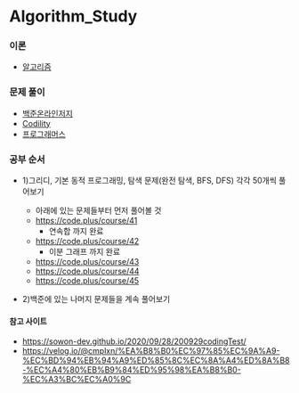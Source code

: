 # Algorithm_Study

### 이론
- [알고리즘](https://github.com/jeonyoungho/Algorithm_Study/tree/main/Algorithm)

### 문제 풀이
- [백준온라인저지](https://github.com/jeonyoungho/Algorithm_Study/tree/main/Baekjoon)
- [Codility](https://github.com/jeonyoungho/Algorithm_Study/tree/main/Codility)
- [프로그래머스](https://github.com/jeonyoungho/Algorithm_Study/tree/main/Programmers)

### 공부 순서
- 1)그리디, 기본 동적 프로그래밍, 탐색 문제(완전 탐색, BFS, DFS) 각각 50개씩 풀어보기
    - 아래에 있는 문제들부터 먼저 풀어볼 것
    - https://code.plus/course/41
        - 연속합 까지 완료
    - https://code.plus/course/42
        - 이분 그래프 까지 완료
    - https://code.plus/course/43
    - https://code.plus/course/44
    - https://code.plus/course/45

- 2)백준에 있는 나머지 문제들을 계속 풀어보기

#### 참고 사이트
- https://sowon-dev.github.io/2020/09/28/200929codingTest/
- https://velog.io/@cmplxn/%EA%B8%B0%EC%97%85%EC%9A%A9-%EC%BD%94%EB%94%A9%ED%85%8C%EC%8A%A4%ED%8A%B8-%EC%A4%80%EB%B9%84%ED%95%98%EA%B8%B0-%EC%A3%BC%EC%A0%9C